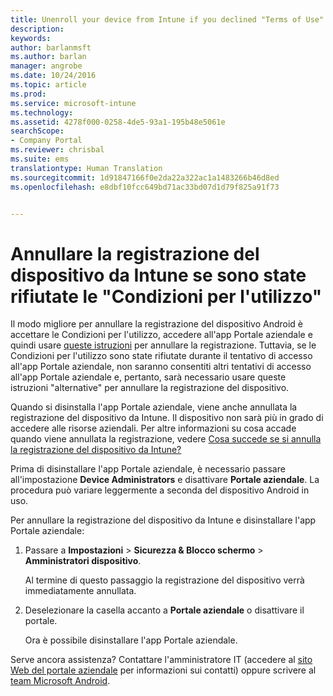 ```yaml
---
title: Unenroll your device from Intune if you declined "Terms of Use" | Microsoft Docs
description: 
keywords: 
author: barlanmsft
ms.author: barlan
manager: angrobe
ms.date: 10/24/2016
ms.topic: article
ms.prod: 
ms.service: microsoft-intune
ms.technology: 
ms.assetid: 4278f000-0258-4de5-93a1-195b48e5061e
searchScope:
- Company Portal
ms.reviewer: chrisbal
ms.suite: ems
translationtype: Human Translation
ms.sourcegitcommit: 1d91847166f0e2da22a322ac1a1483266b46d8ed
ms.openlocfilehash: e8dbf10fcc649bd71ac33bd07d1d79f825a91f73


---
```



# <a name="unenroll-your-device-from-intune-if-you-declined-terms-of-use"></a>Annullare la registrazione del dispositivo da Intune se sono state rifiutate le "Condizioni per l'utilizzo"

Il modo migliore per annullare la registrazione del dispositivo Android è accettare le Condizioni per l'utilizzo, accedere all'app Portale aziendale e quindi usare [queste istruzioni](unenroll-your-device-from-intune-android.md) per annullare la registrazione. Tuttavia, se le Condizioni per l'utilizzo sono state rifiutate durante il tentativo di accesso all'app Portale aziendale, non saranno consentiti altri tentativi di accesso all'app Portale aziendale e, pertanto, sarà necessario usare queste istruzioni "alternative" per annullare la registrazione del dispositivo.

Quando si disinstalla l'app Portale aziendale, viene anche annullata la registrazione del dispositivo da Intune. Il dispositivo non sarà più in grado di accedere alle risorse aziendali. Per altre informazioni su cosa accade quando viene annullata la registrazione, vedere [Cosa succede se si annulla la registrazione del dispositivo da Intune?](what-happens-if-you-unenroll-your-device-from-intune-android.md)

Prima di disinstallare l'app Portale aziendale, è necessario passare all'impostazione **Device Administrators** e disattivare **Portale aziendale**. La procedura può variare leggermente a seconda del dispositivo Android in uso.

Per annullare la registrazione del dispositivo da Intune e disinstallare l'app Portale aziendale:

1.  Passare a **Impostazioni** &gt; **Sicurezza &amp; Blocco schermo** &gt; **Amministratori dispositivo**.

    Al termine di questo passaggio la registrazione del dispositivo verrà immediatamente annullata.

2.  Deselezionare la casella accanto a **Portale aziendale** o disattivare il portale.

    Ora è possibile disinstallare l'app Portale aziendale.

Serve ancora assistenza? Contattare l'amministratore IT (accedere al [sito Web del portale aziendale](http://portal.manage.microsoft.com) per informazioni sui contatti) oppure scrivere al [team Microsoft Android](mailto:wintunedroidfbk@microsoft.com).



<!--HONumber=Dec16_HO3-->


